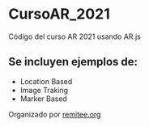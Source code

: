 # CursoAR_2021
Código del curso AR 2021 usando AR.js

## Se incluyen ejemplos de:

- Location Based
- Image Traking
- Marker Based

Organizado por [remitee.org](https://remitee.org "Red Mexicana de Investigadores en Tecnologias Emergentes para la Educación")
